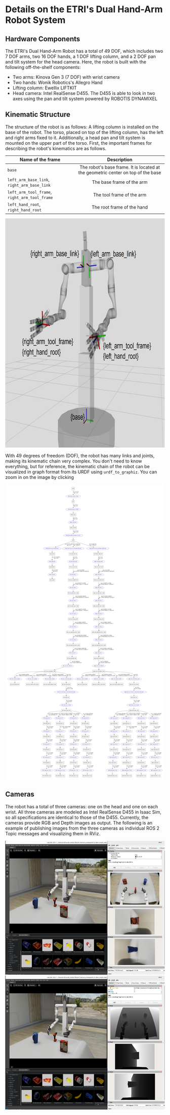 # Details on the ETRI's Dual Hand-Arm Robot System

## Hardware Components

The ETRI's Dual Hand-Arm Robot has a total of 49 DOF, which includes two 7 DOF arms, two 16 DOF hands, a 1 DOF lifting column, and a 2 DOF pan and tilt system for the head camera. Here, the robot is built with the following off-the-shelf components:
- Two arms: Kinova Gen 3 (7 DOF) with wrist camera
- Two hands: Wonik Robotics's Allegro Hand
- Lifting column: Ewellix LIFTKIT
- Head camera: Intel RealSense D455. The D455 is able to look in two axes using the pan and tilt system powered by ROBOTIS DYNAMIXEL

## Kinematic Structure

The structure of the robot is as follows: A lifting column is installed on the base of the robot. The torso, placed on top of the lifting column, has the left and right arms fixed to it. Additionally, a head pan and tilt system is mounted on the upper part of the torso. First, the important frames for describing the robot's kinematics are as follows.

| Name of the frame  | Description |
|---|:---:|
| `base` | The robot's base frame. It is located at the geometric center on top of the base |
| `left_arm_base_link`, `right_arm_base_link` | The base frame of the arm |
| `left_arm_tool_frame`, `right_arm_tool_frame` | The tool frame of the arm |
| `left_hand_root`, `right_hand_root` | The root frame of the hand |

<center><img src="https://github.com/DonghyungKim/ETRI-Dual-Hand-Arm-Robot/blob/main/docs/robot_frames.jpg" width="784" height="722"/></center>

With 49 degrees of freedom (DOF), the robot has many links and joints, making its kinematic chain very complex. You don't need to know everything, but for reference, the kinematic chain of the robot can be visualized in graph format from its URDF using `urdf_to_graphiz`. You can zoom in on the image by clicking

<center><img src="https://github.com/DonghyungKim/ETRI-Dual-Hand-Arm-Robot/blob/main/docs/kinematic_chain_etri_dual_hand_arm.jpg" width="655" height="932"/></center>

## Cameras

The robot has a total of three cameras: one on the head and one on each wrist. All three cameras are modeled as Intel RealSense D455 in Isaac Sim, so all specifications are identical to those of the D455. Currently, the cameras provide RGB and Depth images as output. The following is an example of publishing images from the three cameras as individual ROS 2 Topic messages and visualizing them in RViz.

<center><img src="https://github.com/DonghyungKim/ETRI-Dual-Hand-Arm-Robot/blob/main/docs/example_camera_rgb_img.png" width="600" height="422"/></center>
<center><img src="https://github.com/DonghyungKim/ETRI-Dual-Hand-Arm-Robot/blob/main/docs/example_camera_depth_img.png" width="600" height="422"/></center>

